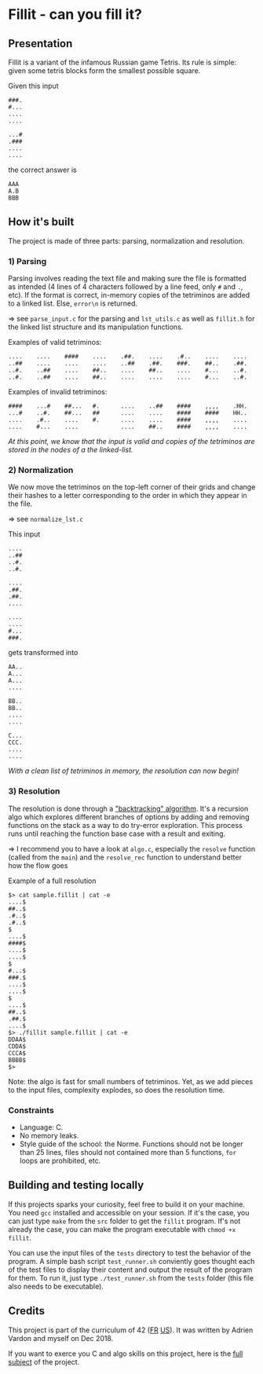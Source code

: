 # Fillit - can you fill it?


## Presentation

Fillit is a variant of the infamous Russian game Tetris. Its rule is simple: given some tetris blocks form the smallest possible square.

Given this input

	###.
	#...
	....
	....
	
	...#
	.###
	....
	....

the correct answer is

	AAA
	A.B
	BBB


## How it's built
The project is made of three parts: parsing, normalization and resolution.

### 1) Parsing
Parsing involves reading the text file and making sure the file is formatted as intended (4 lines of 4 characters followed by a line feed, only `#` and `.`, etc). If the format is correct, in-memory copies of the tetriminos are added to a linked list. Else, `error\n` is returned.

=> see `parse_input.c` for the parsing and `lst_utils.c` as well as `fillit.h` for the linked list structure and its manipulation functions.

Examples of valid tetriminos:

	....    ....    ####    ....    .##.    ....    .#..    ....    ....
	..##    ....    ....    ....    ..##    .##.    ###.    ##..    .##.
	..#.    ..##    ....    ##..    ....    ##..    ....    #...    ..#.
	..#.    ..##    ....    ##..    ....    ....    ....    #...    ..#.

Examples of invalid tetriminos:

	####    ...#    ##...   #.      ....    ..##    ####    ,,,,    .HH.
	...#    ..#.    ##...   ##      ....    ....    ####    ####    HH..
	....    .#..    ....    #.      ....    ....    ####    ,,,,    ....
	....    #...    ....            ....    ##..    ####    ,,,,    ....


*At this point, we know that the input is valid and copies of the tetriminos are stored in the nodes of a the linked-list.*

### 2) Normalization
We now move the tetriminos on the top-left corner of their grids and change their hashes to a letter corresponding to the order in which they appear in the file.

=> see `normalize_lst.c`

This input

	....
	..##
	..#.
	..#.
	
	....
	.##.
	.##.
	....
	
	....
	....
	#...
	###.


gets transformed into

	AA..
	A...
	A...
	....
	
	BB..
	BB..
	....
	....
	
	C...
	CCC.
	....
	....

*With a clean list of tetriminos in memory, the resolution can now begin!*

### 3) Resolution
The resolution is done through a ["backtracking" algorithm](https://en.wikipedia.org/wiki/Backtracking). It's a recursion algo which explores different branches of options by adding and removing functions on the stack as a way to do try-error exploration. This process runs until reaching the function base case with a result and exiting.

=> I recommend you to have a look at `algo.c`, especially the `resolve` function (called from the `main`) and the `resolve_rec` function to understand better how the flow goes

Example of a full resolution

	$> cat sample.fillit | cat -e
	....$
	##..$
	.#..$
	.#..$
	$
	....$
	####$
	....$
	....$
	$
	#...$
	###.$
	....$
	....$
	$
	....$
	##..$
	.##.$
	....$
	$> ./fillit sample.fillit | cat -e
	DDAA$
	CDDA$
	CCCA$
	BBBB$
	$>

Note: the algo is fast for small numbers of tetriminos. Yet, as we add pieces to the input files, complexity explodes, so does the resolution time.


### Constraints
- Language: C.
- No memory leaks.
- Style guide of the school: the Norme. Functions should not be longer than 25 lines, files should not contained more than 5 functions, `for` loops are prohibited, etc.


## Building and testing locally
If this projects sparks your curiosity, feel free to build it on your machine. You need `gcc` installed and accessible on your session. If it's the case, you can just type ``make`` from the `src` folder to get the ``fillit`` program. If's not already the case, you can make the program executable with `chmod +x fillit`.

You can use the input files of the `tests` directory to test the behavior of the program. A simple bash script `test_runner.sh` conviently goes thought each of the test files to display their content and output the result of the program for them. To run it, just type `./test_runner.sh` from the `tests` folder (this file also needs to be executable).


## Credits
This project is part of the curriculum of 42 ([FR](https://www.42.fr/) [US](https://www.42.us.org/)). It was written by Adrien Vardon and myself on Dec 2018.


If you want to exerce you C and algo skills on this project, here is the [full subject](https://cdn.intra.42.fr/pdf/pdf/734/fillit.fr.pdf) of the project.
